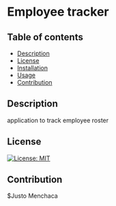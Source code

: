 # Employee tracker
## Table of contents
- [Description](#description)
- [License](#license)
- [Installation](#installation)
- [Usage](#usage)
- [Contribution](#contribution)
## Description
application to track employee roster
## License 
[![License: MIT](https://img.shields.io/badge/License-MIT-yellow.svg)](https://opensource.org/licenses/MIT)
## Contribution
$Justo Menchaca

